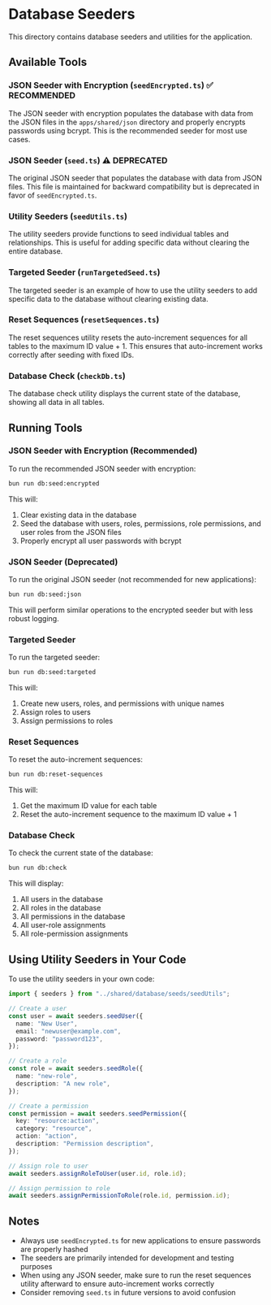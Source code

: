 # Database Seeders

This directory contains database seeders and utilities for the application.

## Available Tools

### JSON Seeder with Encryption (`seedEncrypted.ts`) ✅ RECOMMENDED

The JSON seeder with encryption populates the database with data from the JSON files in the `apps/shared/json` directory and properly encrypts passwords using bcrypt. This is the recommended seeder for most use cases.

### JSON Seeder (`seed.ts`) ⚠️ DEPRECATED

The original JSON seeder that populates the database with data from JSON files. This file is maintained for backward compatibility but is deprecated in favor of `seedEncrypted.ts`.

### Utility Seeders (`seedUtils.ts`)

The utility seeders provide functions to seed individual tables and relationships. This is useful for adding specific data without clearing the entire database.

### Targeted Seeder (`runTargetedSeed.ts`)

The targeted seeder is an example of how to use the utility seeders to add specific data to the database without clearing existing data.

### Reset Sequences (`resetSequences.ts`)

The reset sequences utility resets the auto-increment sequences for all tables to the maximum ID value + 1. This ensures that auto-increment works correctly after seeding with fixed IDs.

### Database Check (`checkDb.ts`)

The database check utility displays the current state of the database, showing all data in all tables.

## Running Tools

### JSON Seeder with Encryption (Recommended)

To run the recommended JSON seeder with encryption:

```bash
bun run db:seed:encrypted
```

This will:

1. Clear existing data in the database
2. Seed the database with users, roles, permissions, role permissions, and user roles from the JSON files
3. Properly encrypt all user passwords with bcrypt

### JSON Seeder (Deprecated)

To run the original JSON seeder (not recommended for new applications):

```bash
bun run db:seed:json
```

This will perform similar operations to the encrypted seeder but with less robust logging.

### Targeted Seeder

To run the targeted seeder:

```bash
bun run db:seed:targeted
```

This will:

1. Create new users, roles, and permissions with unique names
2. Assign roles to users
3. Assign permissions to roles

### Reset Sequences

To reset the auto-increment sequences:

```bash
bun run db:reset-sequences
```

This will:

1. Get the maximum ID value for each table
2. Reset the auto-increment sequence to the maximum ID value + 1

### Database Check

To check the current state of the database:

```bash
bun run db:check
```

This will display:

1. All users in the database
2. All roles in the database
3. All permissions in the database
4. All user-role assignments
5. All role-permission assignments

## Using Utility Seeders in Your Code

To use the utility seeders in your own code:

```typescript
import { seeders } from "../shared/database/seeds/seedUtils";

// Create a user
const user = await seeders.seedUser({
  name: "New User",
  email: "newuser@example.com",
  password: "password123",
});

// Create a role
const role = await seeders.seedRole({
  name: "new-role",
  description: "A new role",
});

// Create a permission
const permission = await seeders.seedPermission({
  key: "resource:action",
  category: "resource",
  action: "action",
  description: "Permission description",
});

// Assign role to user
await seeders.assignRoleToUser(user.id, role.id);

// Assign permission to role
await seeders.assignPermissionToRole(role.id, permission.id);
```

## Notes

- Always use `seedEncrypted.ts` for new applications to ensure passwords are properly hashed
- The seeders are primarily intended for development and testing purposes
- When using any JSON seeder, make sure to run the reset sequences utility afterward to ensure auto-increment works correctly
- Consider removing `seed.ts` in future versions to avoid confusion
